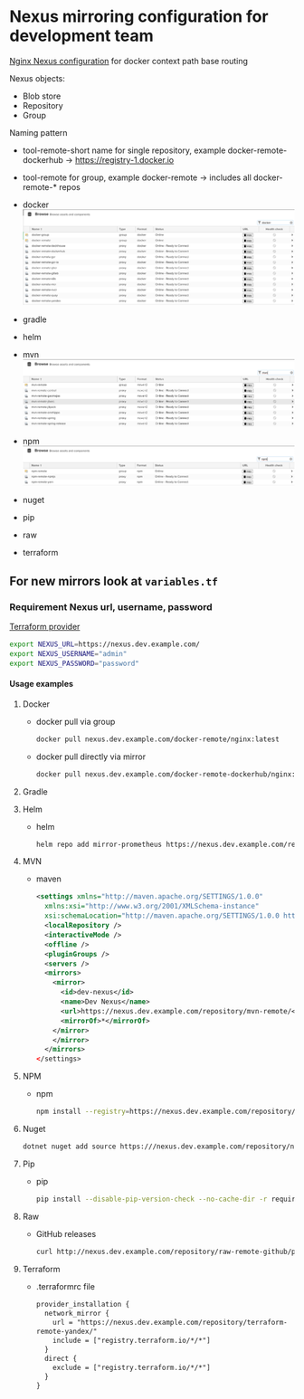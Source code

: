 # Nexus mirroring configuration for development team

[Nginx Nexus configuration](https://github.com/a-langer/nexus-sso/tree/main/etc/nginx) for docker context path base routing

Nexus objects:

- Blob store
- Repository
- Group

Naming pattern

- tool-remote-short name for single repository, example docker-remote-dockerhub -> <https://registry-1.docker.io>
- tool-remote for group, example docker-remote -> includes all docker-remote-* repos

- docker
  ![docker](img/docker.png)
- gradle
- helm
- mvn
  ![mvn](img/mvn.png)
- npm
  ![npm](img/npm.png)
- nuget
- pip
- raw
- terraform

## For new mirrors look at ```variables.tf```

### Requirement Nexus url, username, password

[Terraform provider](https://github.com/datadrivers/terraform-provider-nexus)

```bash
export NEXUS_URL=https://nexus.dev.example.com/
export NEXUS_USERNAME="admin"
export NEXUS_PASSWORD="password"
```

#### Usage examples

1. Docker
   - docker pull via group

     ```bash
     docker pull nexus.dev.example.com/docker-remote/nginx:latest
     ```

   - docker pull directly via mirror

     ```bash
     docker pull nexus.dev.example.com/docker-remote-dockerhub/nginx:latest
     ```

1. Gradle
1. Helm

    - helm

      ```bash
      helm repo add mirror-prometheus https://nexus.dev.example.com/repository/helm-remote-prometheus
      ```

1. MVN

    - maven

      ```xml
      <settings xmlns="http://maven.apache.org/SETTINGS/1.0.0"
        xmlns:xsi="http://www.w3.org/2001/XMLSchema-instance"
        xsi:schemaLocation="http://maven.apache.org/SETTINGS/1.0.0 https://maven.apache.org/xsd/settings-1.0.0.xsd">
        <localRepository />
        <interactiveMode />
        <offline />
        <pluginGroups />
        <servers />
        <mirrors>
          <mirror>
            <id>dev-nexus</id>
            <name>Dev Nexus</name>
            <url>https://nexus.dev.example.com/repository/mvn-remote/</url>
            <mirrorOf>*</mirrorOf>
          </mirror>
          </mirror>
        </mirrors>
      </settings>
      ```

1. NPM
    - npm

      ```bash
      npm install --registry=https://nexus.dev.example.com/repository/npm-remote/
      ```

1. Nuget

    ```bash
    dotnet nuget add source https:///nexus.dev.example.com/repository/nuget-remote/index.json --name RemoteNuget --configfile ./nuget.conf
    ```

1. Pip

    - pip

      ```bash
      pip install --disable-pip-version-check --no-cache-dir -r requirements.txt --index-url https://nexus.dev.example.com/repository/pip-remote/simple
      ```

1. Raw
    - GitHub releases

      ```bash
      curl http://nexus.dev.example.com/repository/raw-remote-github/prometheus/node_exporter/releases/download/v1.8.1/node_exporter-1.8.1.darwin-amd64.tar.gz -o node_exporter-1.8.1.darwin-amd64.tar.gz
      ```

1. Terraform
    - .terraformrc file

      ```text
      provider_installation {
        network_mirror {
          url = "https://nexus.dev.example.com/repository/terraform-remote-yandex/"
          include = ["registry.terraform.io/*/*"]
        }
        direct {
          exclude = ["registry.terraform.io/*/*"]
        }
      }
      ```
